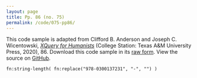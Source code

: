 ```yaml
---
layout: page
title: Pp. 86 (no. 75)
permalink: /code/075-pp86/
---
```


This code sample is adapted from Clifford B. Anderson and Joseph C. Wicentowski, 
[_XQuery for Humanists_](/) (College Station: Texas A&M University Press, 2020), 86. 
Download this code sample in its [raw form](/code/075-pp86/075-pp86.xq).
View the source on [GitHub](https://github.com/coding4humanists/xquery4humanists/blob/master/code/075-pp86/075-pp86.xq).

```xquery
fn:string-length( fn:replace("978-0300137231", "-", "") )
```  
